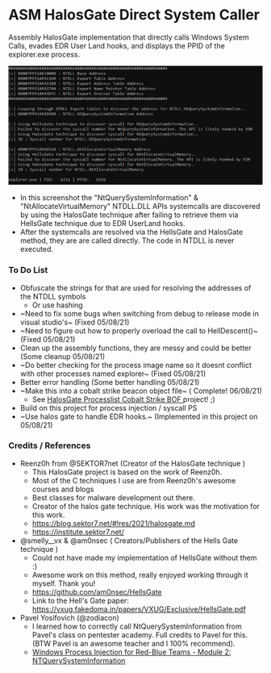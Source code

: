 # ASM HalosGate Direct System Caller
Assembly HalosGate implementation that directly calls Windows System Calls, evades EDR User Land hooks, and displays the PPID of the explorer.exe process.

![](/imgs/asmHalosGatePoc.png)
+ In this screenshot the "NtQuerySystemInformation" & "NtAllocateVirtualMemory" NTDLL.DLL APIs systemcalls are discovered by using the HalosGate technique after failing to retrieve them via HellsGate technique due to EDR UserLand hooks.
+ After the systemcalls are resolved via the HellsGate and HalosGate method, they are are called directly. The code in NTDLL is never executed.

### To Do List
+ Obfuscate the strings for that are used for resolving the addresses of the NTDLL symbols
  + Or use hashing
+ ~Need to fix some bugs when switching from debug to release mode in visual studio's~ (Fixed 05/08/21)
+ ~Need to figure out how to properly overload the call to HellDescent()~ (Fixed 05/08/21)
+ Clean up the assembly functions, they are messy and could be better (Some cleanup 05/08/21)
+ ~Do better checking for the process image name so it doesnt conflict with other processes named explorer~ (Fixed 05/08/21)
+ Better error handling (Some better handling 05/08/21)
+ ~Make this into a cobalt strike beacon object file~ ( Complete! 06/08/21)
  + See [HalosGate Processlist Cobalt Strike BOF
](https://github.com/boku7/halosgate-ps) project! ;)
+ Build on this project for process injection / syscall PS 
+ ~Use halos gate to handle EDR hooks.~ (Implemented in this project on 05/08/21)

### Credits / References
+ Reenz0h from @SEKTOR7net (Creator of the HalosGate technique )
  + This HalosGate project is based on the work of Reenz0h.
  + Most of the C techniques I use are from Reenz0h's awesome courses and blogs 
  + Best classes for malware development out there.
  + Creator of the halos gate technique. His work was the motivation for this work.
  + https://blog.sektor7.net/#!res/2021/halosgate.md 
  + https://institute.sektor7.net/
+ @smelly__vx & @am0nsec ( Creators/Publishers of the Hells Gate technique )
  + Could not have made my implementation of HellsGate without them :)
  + Awesome work on this method, really enjoyed working through it myself. Thank you!
  + https://github.com/am0nsec/HellsGate 
  + Link to the Hell's Gate paper: https://vxug.fakedoma.in/papers/VXUG/Exclusive/HellsGate.pdf
+ Pavel Yosifovich (@zodiacon)
  + I learned how to correctly call NtQuerySystemInformation from Pavel's class on pentester academy. Full credits to Pavel for this. (BTW Pavel is an awesome teacher and I 100% recommend).
  + [Windows Process Injection for Red-Blue Teams - Module 2: NTQuerySystemInformation](https://www.pentesteracademy.com/video?id=1634)
